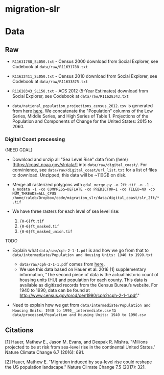 # migration-slr

# Data

## Raw
- `R11631788_SL050.txt` - Census 2000 download from Social Explorer, see Codebook at `data/raw/R11631788.txt`
- `R11632411_SL050.txt` - Census 2010 download from Social Explorer, see Codebook at `data/raw/R11633875.txt`
- `R11628343_SL150.txt` - ACS 2012 (5-Year Estimates) download from Social Explorer, see Codebook at `data/raw/R11628343.txt`


- `data/national_population_projections_census_2012.csv` is generated from here [here](https://www.census.gov/data/tables/2012/demo/popproj/2012-summary-tables.html). We concatenate the "Population" columns of the Low Series, Middle Series, and High Series of Table 1. Projections of the Population and Components of Change for the United States: 2015 to 2060.


### Digital Coast processing

(NEED GDAL)

- Download and unzip all "Sea Level Rise" data from (here)[https://coast.noaa.gov/slrdata/] into `data/raw/digital_coast/`. For convinience, see `data/raw/digital_coast/url_list.txt` for a list of files to download. Unzipped, this data will be ~110GB on disk.



- Merge all rasterized polygons with `gdal_merge.py -o 2ft.tif -n -1 -a_nodata -1 -co COMPRESS=DEFLATE -co PREDICTOR=1 -co TILED=NO -co NUM_THREADS=ALL_CPUS /home/caleb/Dropbox/code/migration_slr/data/digital_coast/slr_2ft/*.tif`
- We have three rasters for each level of sea level rise:
  1. `{0-6}ft.tif`
  2. `{0-6}ft_masked.tif`
  3. `{0-6}ft_masked_union.tif`


TODO
- Explain what `data/raw/cph-2-1-1.pdf` is and how we go from that to `data/intermediate/Population and Housing Units: 1940 to 1990.txt`
  - `data/raw/cph-2-1-1.pdf` comes from [here](https://www.census.gov/data/tables/1993/dec/cph-2-1-1.html).
  - We use this data based on Hauer et al. 2016 [1] supplementary information, "The second piece of data is the actual historic count of housing units (HU) and population for each county. This data is available as digitized records from the Census Bureau’s website. For 1940 to 1990, data can be found at http://www.census.gov/prod/cen1990/cph2/cph-2-1-1.pdf."

- Need to explain how we get from `data/intermediate/Population and Housing Units: 1940 to 1990__intermediate.csv` to `data/processed/Population and Housing Units: 1940 to 1990.csv`



## Citations

[1] Hauer, Mathew E., Jason M. Evans, and Deepak R. Mishra. "Millions projected to be at risk from sea-level rise in the continental United States." Nature Climate Change 6.7 (2016): 691.

[2] Hauer, Mathew E. "Migration induced by sea-level rise could reshape the US population landscape." Nature Climate Change 7.5 (2017): 321.